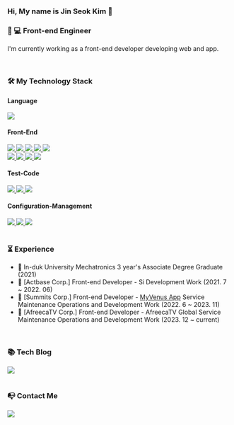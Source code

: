 ### Hi, My name is Jin Seok Kim 👋

### 📱 💻  Front-end Engineer
I'm currently working as a front-end developer developing web and app.
<!-- - If you want to know about me, please visit my portfolio site. => [My Portfolio Site](https://k0502s.github.io/Kim-Jin-Seok-Portfolio) -->

<br/>

### 🛠️  My Technology Stack
<div>
    <h4>Language</h4>
    <a href="https://ko.reactjs.org" target="_blank">
      <img src="https://img.shields.io/badge/TypeScript-3178C6?style=flat-square&logo=TypeScript&logoColor=white">
    </a>
     <br/>
     <h4>Front-End</h4>
    <a href="https://www.typescriptlang.org" target="_blank">
      <img src="https://img.shields.io/badge/ReactJs-61DAFB?style=flat-square&logo=React&logoColor=black">
    </a>
     <a href="https://reactnative.dev" target="_blank">
      <img src="https://img.shields.io/badge/React Native-61DAFB?style=flat-square&logo=React&logoColor=black">
    </a>
    <a href="https://nextjs.org" target="_blank">
      <img src="https://img.shields.io/badge/NextJs-000000?style=flat-square&logo=Next.js&logoColor=white">
    </a>
     <a href="https://ko.redux.js.org/introduction/getting-started" target="_blank">
      <img src="https://img.shields.io/badge/Redux-764ABC?style=flat-square&logo=Redux&logoColor=white">
    </a>
    <a href="https://redux-toolkit.js.org" target="_blank">
      <img src="https://img.shields.io/badge/Redux Tookit-764ABC?style=flat-square&logo=Redux&logoColor=white">
    </a>
    <br/>
<!--     <a href="https://reactrouter.com/en/main" target="_blank">
      <img src="https://img.shields.io/badge/React Router-CA4245?style=flat-square&logo=React Router&logoColor=white">
    </a> -->
    <a href="https://react-query-v3.tanstack.com" target="_blank">
      <img src="https://img.shields.io/badge/React Query-FF4154?style=flat-square&logo=React Query&logoColor=white">
    </a>
    <a href="https://developer.mozilla.org/ko/docs/Learn/Getting_started_with_the_web/CSS_basics" target="_blank">
      <img src="https://img.shields.io/badge/CSS3-1572B6?style=flat-square&logo=CSS3&logoColor=white">
    </a>
    <a href="https://sass-lang.com" target="_blank">
      <img src="https://img.shields.io/badge/sass-CC6699?style=flat-square&logo=sass&logoColor=white">
    </a>
    <a href="https://styled-components.com" target="_blank">
      <img src="https://img.shields.io/badge/styled components-DB7093?style=flat-square&logo=styled-components&logoColor=white">
    </a>
<!--     <a href="https://tailwindcss.com" target="_blank">
      <img src="https://img.shields.io/badge/Tailwind CSS-06B6D4?style=flat-square&logo=Tailwind CSS&logoColor=white">
    </a> -->
    <br/>
<!--     <h4>Back-End</h4>
    <a href="https://expressjs.com/ko" target="_blank">
      <img src="https://img.shields.io/badge/Express-000000?style=flat-square&logo=Express&logoColor=white">
    </a>
    <a href="https://www.mongodb.com" target="_blank">
      <img src="https://img.shields.io/badge/Mongo DB-47A248?style=flat-square&logo=MongoDB&logoColor=white">
    </a>
    <a href="https://www.postgresql.org" target="_blank">
      <img src="https://img.shields.io/badge/Postgre SQL-4169E1?style=flat-squaree&logo=PostgreSQL&logoColor=white">
    </a>
    <br/> -->
    <h4>Test-Code</h4>
    <a href="https://testing-library.com" target="_blank">
      <img src="https://img.shields.io/badge/Testing Library (Unit)-E33332?style=flat-square&logo=Testing Library&logoColor=white">
    </a>
    <a href="https://www.cypress.io" target="_blank">
      <img src="https://img.shields.io/badge/Cypress (E2E)-17202C?style=flat-square&logo=Cypress&logoColor=white">
    </a>
    <a href="https://wix.github.io/Detox" target="_blank">
      <img src="https://img.shields.io/badge/Detox (E2E)-1F8ACB?style=flat-square&logo=Detox&logoColor=white">
    </a>
    <br />
    <h4>Configuration-Management</h4>
    <a href="https://git-scm.com" target="_blank">
      <img src="https://img.shields.io/badge/Git-F05032?style=flat-square&logo=Git&logoColor=white">
    </a>
    <a href="https://github.com" target="_blank">
      <img src="https://img.shields.io/badge/GitHub-181717?style=flat-square&logo=GitHub&logoColor=white">
    </a>
    <a href="https://about.gitlab.com" target="_blank">
      <img src="https://img.shields.io/badge/GitLab-FC6D26?style=flat-square&logo=GitLab&logoColor=white">
    </a>
</div>

<br/>

### ⏳ Experience

- :school: In-duk University Mechatronics 3 year's Associate Degree Graduate (2021)
- :office: [Actbase Corp.] Front-end Developer - Si Development Work (2021. 7 ~ 2022. 06)
- :office: [Summits Corp.] Front-end Developer - [MyVenus App](https://www.myvenus.io) Service Maintenance Operations and Development Work (2022. 6 ~ 2023. 11)
- :office: [AfreecaTV Corp.] Front-end Developer - AfreecaTV Global Service Maintenance Operations and Development Work (2023. 12 ~ current)


<br/>

### 📚  Tech Blog

<div>
    <a href="https://k0502s.tistory.com" target="_blank">
      <img src="https://img.shields.io/badge/Tistory-000000?style=flat-square&logo=Tistory&logoColor=white">
     </a>
</div>

<br/>

### 📭  Contact Me

<div>
    <a href="mailto:k0502s.dev@gmail.com" target="_blank">
      <img src="https://img.shields.io/badge/Mail-d14836?style=flat-square&logo=Gmail&logoColor=white"/>
    </a>
</div>

<!-- ### My github stats 📥
[![My github stats](https://github-readme-stats.vercel.app/api?username='username')](https://github.com/'username') -->
<!--
**k0502s/k0502s** is a ✨ _special_ ✨ repository because its `README.md` (this file) appears on your GitHub profile.

Here are some ideas to get you started:

- 🔭 I’m currently working on ...
- 🌱 I’m currently learning ...
- 👯 I’m looking to collaborate on ...
- 🤔 I’m looking for help with ...
- 💬 Ask me about ...
- 📫 How to reach me: ...
- 😄 Pronouns: ...
- ⚡ Fun fact: ...
-->
